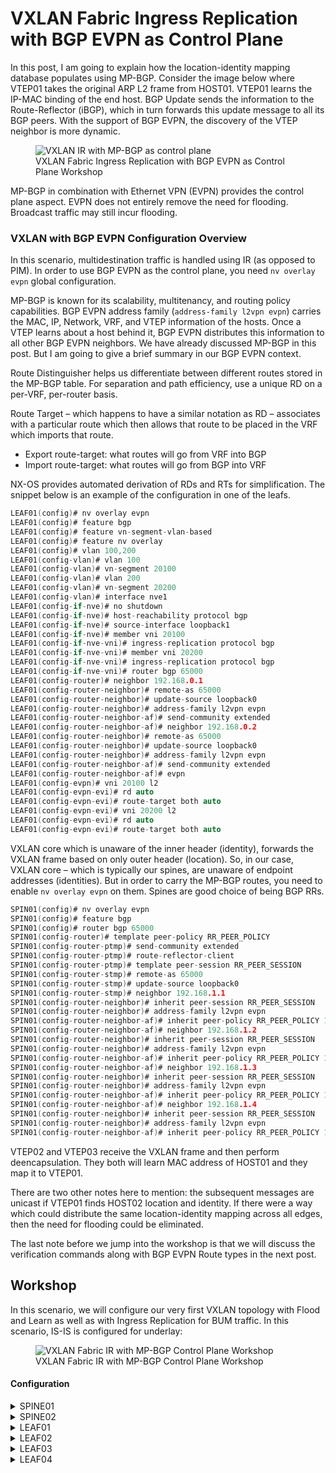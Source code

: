 # VXLAN Fabric Ingress Replication with BGP EVPN as Control Plane

In this post, I am going to explain how the location-identity mapping database populates using MP-BGP. Consider the image below where VTEP01 takes the original ARP L2 frame from HOST01. VTEP01 learns the IP-MAC binding of the end host. BGP Update sends the information to the Route-Reflector (iBGP), which in turn forwards this update message to all its BGP peers. With the support of BGP EVPN, the discovery of the VTEP neighbor is more dynamic.

<figure>
  <img src="https://user-images.githubusercontent.com/31813625/232263028-9016fcb8-8cab-42d1-93ae-4f3f9093e7f0.svg" alt="VXLAN IR with MP-BGP as control plane">
  <figcaption>VXLAN Fabric Ingress Replication with BGP EVPN as Control Plane Workshop</figcaption>
</figure>


MP-BGP in combination with Ethernet VPN (EVPN) provides the control plane aspect. EVPN does not entirely remove the need for flooding. Broadcast traffic may still incur flooding.

### VXLAN with BGP EVPN Configuration Overview

In this scenario, multidestination traffic is handled using IR (as opposed to PIM). In order to use BGP EVPN as the control plane, you need `nv overlay evpn` global configuration.

MP-BGP is known for its scalability, multitenancy, and routing policy capabilities. BGP EVPN address family (`address-family l2vpn evpn`) carries the MAC, IP, Network, VRF, and VTEP information of the hosts. Once a VTEP learns about a host behind it, BGP EVPN distributes this information to all other BGP EVPN neighbors. We have already discussed MP-BGP in this post. But I am going to give a brief summary in our BGP EVPN context.

Route Distinguisher helps us differentiate between different routes stored in the MP-BGP table. For separation and path efficiency, use a unique RD on a per-VRF, per-router basis.

Route Target – which happens to have a similar notation as RD – associates with a particular route which then allows that route to be placed in the VRF which imports that route.

* Export route-target: what routes will go from VRF into BGP
* Import route-target: what routes will go from BGP into VRF

NX-OS provides automated derivation of RDs and RTs for simplification. The snippet below is an example of the configuration in one of the leafs.


```c
LEAF01(config)# nv overlay evpn
LEAF01(config)# feature bgp
LEAF01(config)# feature vn-segment-vlan-based
LEAF01(config)# feature nv overlay
LEAF01(config)# vlan 100,200
LEAF01(config-vlan)# vlan 100
LEAF01(config-vlan)# vn-segment 20100
LEAF01(config-vlan)# vlan 200
LEAF01(config-vlan)# vn-segment 20200
LEAF01(config-vlan)# interface nve1
LEAF01(config-if-nve)# no shutdown
LEAF01(config-if-nve)# host-reachability protocol bgp
LEAF01(config-if-nve)# source-interface loopback1
LEAF01(config-if-nve)# member vni 20100
LEAF01(config-if-nve-vni)# ingress-replication protocol bgp
LEAF01(config-if-nve-vni)# member vni 20200
LEAF01(config-if-nve-vni)# ingress-replication protocol bgp
LEAF01(config-if-nve-vni)# router bgp 65000
LEAF01(config-router)# neighbor 192.168.0.1
LEAF01(config-router-neighbor)# remote-as 65000
LEAF01(config-router-neighbor)# update-source loopback0
LEAF01(config-router-neighbor)# address-family l2vpn evpn
LEAF01(config-router-neighbor-af)# send-community extended
LEAF01(config-router-neighbor-af)# neighbor 192.168.0.2
LEAF01(config-router-neighbor)# remote-as 65000
LEAF01(config-router-neighbor)# update-source loopback0
LEAF01(config-router-neighbor)# address-family l2vpn evpn
LEAF01(config-router-neighbor-af)# send-community extended
LEAF01(config-router-neighbor-af)# evpn
LEAF01(config-evpn)# vni 20100 l2
LEAF01(config-evpn-evi)# rd auto
LEAF01(config-evpn-evi)# route-target both auto
LEAF01(config-evpn-evi)# vni 20200 l2
LEAF01(config-evpn-evi)# rd auto
LEAF01(config-evpn-evi)# route-target both auto
```

VXLAN core which is unaware of the inner header (identity), forwards the VXLAN frame based on only outer header (location). So, in our case, VXLAN core – which is typically our spines, are unaware of endpoint addresses (identities). But in order to carry the MP-BGP routes, you need to enable `nv overlay evpn` on them. Spines are good choice of being BGP RRs.

```c
SPIN01(config)# nv overlay evpn
SPIN01(config)# feature bgp
SPIN01(config)# router bgp 65000
SPIN01(config-router)# template peer-policy RR_PEER_POLICY
SPIN01(config-router-ptmp)# send-community extended
SPIN01(config-router-ptmp)# route-reflector-client
SPIN01(config-router-ptmp)# template peer-session RR_PEER_SESSION
SPIN01(config-router-stmp)# remote-as 65000
SPIN01(config-router-stmp)# update-source loopback0
SPIN01(config-router-stmp)# neighbor 192.168.1.1
SPIN01(config-router-neighbor)# inherit peer-session RR_PEER_SESSION
SPIN01(config-router-neighbor)# address-family l2vpn evpn
SPIN01(config-router-neighbor-af)# inherit peer-policy RR_PEER_POLICY 1
SPIN01(config-router-neighbor-af)# neighbor 192.168.1.2
SPIN01(config-router-neighbor)# inherit peer-session RR_PEER_SESSION
SPIN01(config-router-neighbor)# address-family l2vpn evpn
SPIN01(config-router-neighbor-af)# inherit peer-policy RR_PEER_POLICY 1
SPIN01(config-router-neighbor-af)# neighbor 192.168.1.3
SPIN01(config-router-neighbor)# inherit peer-session RR_PEER_SESSION
SPIN01(config-router-neighbor)# address-family l2vpn evpn
SPIN01(config-router-neighbor-af)# inherit peer-policy RR_PEER_POLICY 1
SPIN01(config-router-neighbor-af)# neighbor 192.168.1.4
SPIN01(config-router-neighbor)# inherit peer-session RR_PEER_SESSION
SPIN01(config-router-neighbor)# address-family l2vpn evpn
SPIN01(config-router-neighbor-af)# inherit peer-policy RR_PEER_POLICY 1
```
VTEP02 and VTEP03 receive the VXLAN frame and then perform deencapsulation. They both will learn MAC address of HOST01 and they map it to VTEP01.

There are two other notes here to mention: the subsequent messages are unicast if VTEP01 finds HOST02 location and identity. If there were a way which could distribute the same location-identity mapping across all edges, then the need for flooding could be eliminated.

The last note before we jump into the workshop is that we will discuss the verification commands along with BGP EVPN Route types in the next post.

## Workshop

In this scenario, we will configure our very first VXLAN topology with Flood and Learn as well as with Ingress Replication for BUM traffic. In this scenario, IS-IS is configured for underlay:

<figure>
  <img src="https://user-images.githubusercontent.com/31813625/232261114-774992f1-bed8-4042-b95a-5de440b84077.jpg" alt="VXLAN Fabric IR with MP-BGP Control Plane Workshop">
  <figcaption>VXLAN Fabric IR with MP-BGP Control Plane Workshop</figcaption>
</figure>

#### Configuration

<details>
 
<summary>SPINE01</summary>

```elixir
nv overlay evpn
feature bgp
feature isis

interface Ethernet1/1
  description FABRIC
  medium p2p
  ip unnumbered loopback0
  ip router isis UNDERLAY
  no shutdown

interface Ethernet1/2
  description FABRIC
  medium p2p
  ip unnumbered loopback0
  ip router isis UNDERLAY
  no shutdown

interface Ethernet1/3
  description FABRIC
  medium p2p
  ip unnumbered loopback0
  ip router isis UNDERLAY
  no shutdown

interface Ethernet1/4
  description FABRIC
  medium p2p
  ip unnumbered loopback0
  ip router isis UNDERLAY
  no shutdown

interface loopback0
  ip address 192.168.0.1/32
  ip router isis UNDERLAY
icam monitor scale

router isis UNDERLAY
  net 49.0000.0000.0001.00
  is-type level-2
router bgp 65000
  template peer-policy RR_PEER_POLICY
    send-community extended
    route-reflector-client
  template peer-session RR_PEER_SESSION
    remote-as 65000
    update-source loopback0
  neighbor 192.168.1.1
    inherit peer-session RR_PEER_SESSION
    address-family l2vpn evpn
      inherit peer-policy RR_PEER_POLICY 1
  neighbor 192.168.1.2
    inherit peer-session RR_PEER_SESSION
    address-family l2vpn evpn
      inherit peer-policy RR_PEER_POLICY 1
  neighbor 192.168.1.3
    inherit peer-session RR_PEER_SESSION
    address-family l2vpn evpn
      inherit peer-policy RR_PEER_POLICY 1
  neighbor 192.168.1.4
    inherit peer-session RR_PEER_SESSION
    address-family l2vpn evpn
      inherit peer-policy RR_PEER_POLICY 1
```
</details>

<details>

<summary>SPINE02</summary>

```elixir
nv overlay evpn
feature bgp
feature isis

interface Ethernet1/1
  description FABRIC
  medium p2p
  ip unnumbered loopback0
  ip router isis UNDERLAY
  no shutdown

interface Ethernet1/2
  description FABRIC
  medium p2p
  ip unnumbered loopback0
  ip router isis UNDERLAY
  no shutdown

interface Ethernet1/3
  description FABRIC
  medium p2p
  ip unnumbered loopback0
  ip router isis UNDERLAY
  no shutdown

interface Ethernet1/4
  description FABRIC
  medium p2p
  ip unnumbered loopback0
  ip router isis UNDERLAY
  no shutdown

interface loopback0
  ip address 192.168.0.2/32
  ip router isis UNDERLAY


router isis UNDERLAY
  net 49.0000.0000.0002.00
  is-type level-2
router bgp 65000
  template peer-policy RR_PEER_POLICY
    send-community extended
    route-reflector-client
  template peer-session RR_PEER_SESSION
    remote-as 65000
    update-source loopback0
  neighbor 192.168.1.1
    inherit peer-session RR_PEER_SESSION
    address-family l2vpn evpn
      inherit peer-policy RR_PEER_POLICY 1
  neighbor 192.168.1.2
    inherit peer-session RR_PEER_SESSION
    address-family l2vpn evpn
      inherit peer-policy RR_PEER_POLICY 1
  neighbor 192.168.1.3
    inherit peer-session RR_PEER_SESSION
    address-family l2vpn evpn
      inherit peer-policy RR_PEER_POLICY 1
  neighbor 192.168.1.4
    inherit peer-session RR_PEER_SESSION
    address-family l2vpn evpn
      inherit peer-policy RR_PEER_POLICY 1
```
</details>

<details>

<summary>LEAF01</summary>
 
```elixir
nv overlay evpn
feature bgp
feature isis
feature vn-segment-vlan-based
feature nv overlay

vlan 100
  vn-segment 20100
vlan 200
  vn-segment 20200

interface nve1
  no shutdown
  host-reachability protocol bgp
  source-interface loopback1
  member vni 20100
    ingress-replication protocol bgp
  member vni 20200
    ingress-replication protocol bgp

interface Ethernet1/1
  description FABRIC
  no switchport
  medium p2p
  ip unnumbered loopback0
  ip router isis UNDERLAY
  no shutdown

interface Ethernet1/2
  description FABRIC
  no switchport
  medium p2p
  ip unnumbered loopback0
  ip router isis UNDERLAY
  no shutdown

interface Ethernet1/41
  switchport access vlan 100
  spanning-tree port type edge

interface loopback0
  ip address 192.168.1.1/32
  ip router isis UNDERLAY

interface loopback1
  description NVE
  ip address 192.168.250.1/32
  ip router isis UNDERLAY
icam monitor scale

router isis UNDERLAY
  net 49.0000.0000.1001.00
  is-type level-2

router bgp 65000
  template peer-policy RR_PEER_POLICY
    send-community extended
  neighbor 192.168.0.1
    remote-as 65000
    update-source loopback0
    address-family l2vpn evpn
      send-community extended
  neighbor 192.168.0.2
    remote-as 65000
    update-source loopback0
    address-family l2vpn evpn
      send-community extended
evpn
  vni 20100 l2
    rd auto
    route-target import auto
    route-target export auto
  vni 20200 l2
    rd auto
    route-target import auto
    route-target export auto
```

</details>

<details>

<summary>LEAF02</summary>

```elixir
nv overlay evpn
feature bgp
feature isis
feature vn-segment-vlan-based
feature nv overlay

vlan 100
  vn-segment 20100
vlan 200
  vn-segment 20200

interface nve1
  no shutdown
  host-reachability protocol bgp
  source-interface loopback1
  member vni 20100
    ingress-replication protocol bgp
  member vni 20200
    ingress-replication protocol bgp

interface Ethernet1/1
  description FABRIC
  no switchport
  medium p2p
  ip unnumbered loopback0
  ip router isis UNDERLAY
  no shutdown

interface Ethernet1/2
  description FABRIC
  no switchport
  medium p2p
  ip unnumbered loopback0
  ip router isis UNDERLAY
  no shutdown

interface Ethernet1/41
  switchport access vlan 100
  spanning-tree port type edge

interface loopback0
  ip address 192.168.1.2/32
  ip router isis UNDERLAY

interface loopback1
  description NVE
  ip address 192.168.250.2/32
  ip router isis UNDERLAY
icam monitor scale

router isis UNDERLAY
  net 49.0000.0000.1002.00
  is-type level-2

router bgp 65000
  template peer-policy RR_PEER_POLICY
    send-community extended
  neighbor 192.168.0.1
    remote-as 65000
    update-source loopback0
    address-family l2vpn evpn
      send-community extended
  neighbor 192.168.0.2
    remote-as 65000
    update-source loopback0
    address-family l2vpn evpn
      send-community extended
evpn
  vni 20100 l2
    rd auto
    route-target import auto
    route-target export auto
  vni 20200 l2
    rd auto
    route-target import auto
    route-target export auto
```
</details>

<details>

<summary>LEAF03</summary>

```elixir
nv overlay evpn
feature bgp
feature isis
feature vn-segment-vlan-based
feature nv overlay

vlan 100
  vn-segment 20100
vlan 200
  vn-segment 20200

interface nve1
  no shutdown
  host-reachability protocol bgp
  source-interface loopback1
  member vni 20100
    ingress-replication protocol bgp
  member vni 20200
    ingress-replication protocol bgp

interface Ethernet1/1
  description FABRIC
  no switchport
  medium p2p
  ip unnumbered loopback0
  ip router isis UNDERLAY
  no shutdown

interface Ethernet1/2
  description FABRIC
  no switchport
  medium p2p
  ip unnumbered loopback0
  ip router isis UNDERLAY
  no shutdown

interface Ethernet1/41
  switchport access vlan 200
  spanning-tree port type edge

interface loopback0
  ip address 192.168.1.3/32
  ip router isis UNDERLAY

interface loopback1
  description NVE
  ip address 192.168.250.3/32
  ip router isis UNDERLAY
icam monitor scale

router isis UNDERLAY
  net 49.0000.0000.1003.00
  is-type level-2

router bgp 65000
  template peer-policy RR_PEER_POLICY
    send-community extended
  neighbor 192.168.0.1
    remote-as 65000
    update-source loopback0
    address-family l2vpn evpn
      send-community extended
  neighbor 192.168.0.2
    remote-as 65000
    update-source loopback0
    address-family l2vpn evpn
      send-community extended
evpn
  vni 20100 l2
    rd auto
    route-target import auto
    route-target export auto
  vni 20200 l2
    rd auto
    route-target import auto
    route-target export auto
```
</details>

<details>

<summary>LEAF04</summary>

```elixir
nv overlay evpn
feature bgp
feature isis
feature vn-segment-vlan-based
feature nv overlay

vlan 100
  vn-segment 20100
vlan 200
  vn-segment 20200

interface nve1
  no shutdown
  host-reachability protocol bgp
  source-interface loopback1
  member vni 20100
    ingress-replication protocol bgp
  member vni 20200
    ingress-replication protocol bgp

interface Ethernet1/1
  description FABRIC
  no switchport
  medium p2p
  ip unnumbered loopback0
  ip router isis UNDERLAY
  no shutdown

interface Ethernet1/2
  description FABRIC
  no switchport
  medium p2p
  ip unnumbered loopback0
  ip router isis UNDERLAY
  no shutdown

interface Ethernet1/41
  switchport access vlan 200
  spanning-tree port type edge

interface loopback0
  ip address 192.168.1.4/32
  ip router isis UNDERLAY

interface loopback1
  description NVE
  ip address 192.168.250.4/32
  ip router isis UNDERLAY
icam monitor scale

router isis UNDERLAY
  net 49.0000.0000.1004.00
  is-type level-2

router bgp 65000
  template peer-policy RR_PEER_POLICY
    send-community extended
  neighbor 192.168.0.1
    remote-as 65000
    update-source loopback0
    address-family l2vpn evpn
      send-community extended
  neighbor 192.168.0.2
    remote-as 65000
    update-source loopback0
    address-family l2vpn evpn
      send-community extended
evpn
  vni 20100 l2
    rd auto
    route-target import auto
    route-target export auto
  vni 20200 l2
    rd auto
    route-target import auto
    route-target export auto
```
</details>